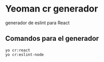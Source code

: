 # Yeoman cr generador
generador de eslint para React

## Comandos para el generador
```
yo cr:react
yo cr:eslint-node

```
